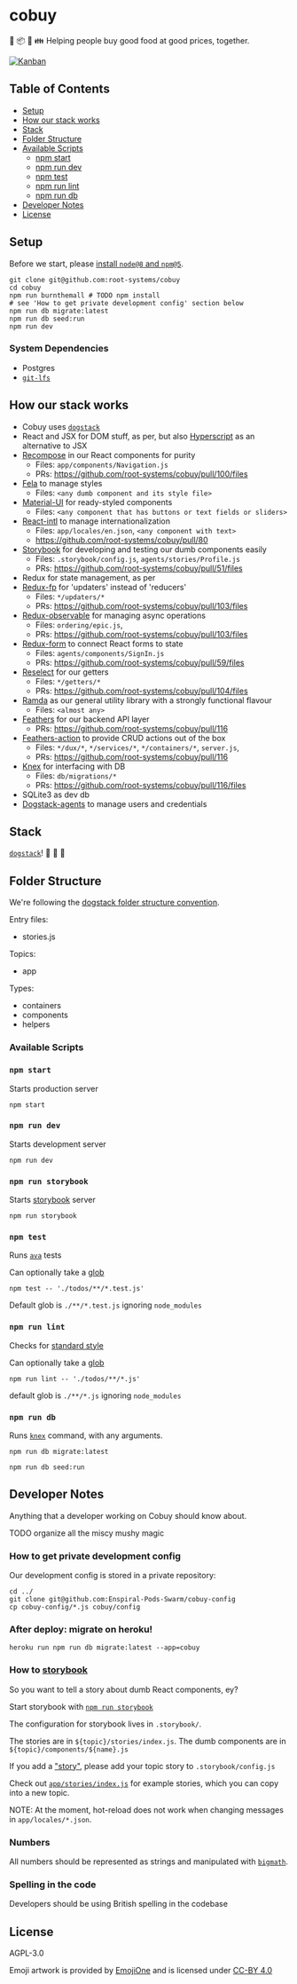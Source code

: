 # cobuy

:seedling: :package: :stew: :family: Helping people buy good food at good prices, together.

[![Kanban](https://badge.waffle.io/enspiral-root-systems/cobuy.png?label=ready&title=Ready)](http://waffle.io/enspiral-root-systems/cobuy)

## Table of Contents

- [Setup](#setup)
- [How our stack works](#how-our-stack-works)
- [Stack](#stack)
- [Folder Structure](#folder-structure)
- [Available Scripts](#available-scripts)
  - [npm start](#npm-start)
  - [npm run dev](#npm-run-dev)
  - [npm test](#npm-test)
  - [npm run lint](#npm-run-lint)
  - [npm run db](#npm-run-db)
- [Developer Notes](#developer-notes)
- [License](#license)

## Setup

Before we start, please [install `node@8` and `npm@5`](https://dogstack.js.org/guides/how-to-install-js.html).

```shell
git clone git@github.com:root-systems/cobuy
cd cobuy
npm run burnthemall # TODO npm install
# see 'How to get private development config' section below
npm run db migrate:latest
npm run db seed:run
npm run dev
```

### System Dependencies

- Postgres
- [`git-lfs`](https://git-lfs.github.com/)

## How our stack works

- Cobuy uses [`dogstack`](https://dogstack.js.org)
- React and JSX for DOM stuff, as per, but also [Hyperscript](https://github.com/mlmorg/react-hyperscript) as an alternative to JSX
- [Recompose](https://github.com/acdlite/recompose) in our React components for purity
  - Files: `app/components/Navigation.js`
  - PRs: https://github.com/root-systems/cobuy/pull/100/files
- [Fela](https://github.com/rofrischmann/fela) to manage styles
  - Files: `<any dumb component and its style file>`
- [Material-UI](http://www.material-ui.com/) for ready-styled components
  - Files: `<any component that has buttons or text fields or sliders>`
- [React-intl](https://github.com/yahoo/react-intl) to manage internationalization
  - Files: `app/locales/en.json`, `<any component with text>`
  - https://github.com/root-systems/cobuy/pull/80
- [Storybook](https://github.com/storybooks/storybook) for developing and testing our dumb components easily
  - Files: `.storybook/config.js`, `agents/stories/Profile.js`
  - PRs: https://github.com/root-systems/cobuy/pull/51/files
- Redux for state management, as per
- [Redux-fp](https://github.com/rvikmanis/redux-fp) for 'updaters' instead of 'reducers'
  - Files: `*/updaters/*`
  - PRs: https://github.com/root-systems/cobuy/pull/103/files
- [Redux-observable](redux-observable.js.org) for managing async operations
  - Files: `ordering/epic.js`, 
  - PRs: https://github.com/root-systems/cobuy/pull/103/files
- [Redux-form](http://redux-form.com/6.8.0/) to connect React forms to state
  - Files: `agents/components/SignIn.js`
  - PRs: https://github.com/root-systems/cobuy/pull/59/files
- [Reselect](https://github.com/reactjs/reselect) for our getters
  - Files: `*/getters/*`
  - PRs: https://github.com/root-systems/cobuy/pull/104/files
- [Ramda](http://ramdajs.com/) as our general utility library with a strongly functional flavour
  - Files: `<almost any>`
- [Feathers](https://feathersjs.com/) for our backend API layer
  - PRs: https://github.com/root-systems/cobuy/pull/116
- [Feathers-action](https://github.com/ahdinosaur/feathers-action) to provide CRUD actions out of the box
  - Files: `*/dux/*`, `*/services/*`, `*/containers/*`, `server.js`, 
  - PRs: https://github.com/root-systems/cobuy/pull/116
- [Knex](http://knexjs.org/) for interfacing with DB
  - Files: `db/migrations/*`
  - PRs: https://github.com/root-systems/cobuy/pull/116/files
- SQLite3 as dev db
- [Dogstack-agents](https://github.com/dogstack/dogstack-agents) to manage users and credentials


## Stack

[`dogstack`](https://dogstack.js.org)! :dog: :dog: :dog:

## Folder Structure

We're following the [dogstack folder structure convention](https://dogstack.js.org/conventions/file-structure.html).

Entry files:

- stories.js

Topics:

- app

Types:

- containers
- components
- helpers

### Available Scripts

### `npm start`

Starts production server

```shell
npm start
```

### `npm run dev`

Starts development server

```shell
npm run dev
```

### `npm run storybook`

Starts [storybook](https://storybook.js.org) server

```shell
npm run storybook
```

### `npm test`

Runs [`ava`](https://github.com/avajs/ava) tests

Can optionally take a [glob](https://www.npmjs.com/package/glob)

```shell
npm test -- './todos/**/*.test.js'
```

Default glob is `./**/*.test.js` ignoring `node_modules`

### `npm run lint`

Checks for [standard style](http://standardjs.com)

Can optionally take a [glob](https://www.npmjs.com/package/glob)

```shell
npm run lint -- './todos/**/*.js'
```

default glob is `./**/*.js` ignoring `node_modules`

### `npm run db`

Runs [`knex`](http://knexjs.org/#Migrations-CLI) command, with any arguments.

```shell
npm run db migrate:latest
```

```shell
npm run db seed:run
```


## Developer Notes

Anything that a developer working on Cobuy should know about.

TODO organize all the miscy mushy magic

### How to get private development config

Our development config is stored in a private repository:

```shell
cd ../
git clone git@github.com:Enspiral-Pods-Swarm/cobuy-config
cp cobuy-config/*.js cobuy/config
```

### After deploy: migrate on heroku!

```shell
heroku run npm run db migrate:latest --app=cobuy
```

### How to [storybook](https://storybook.js.org)

So you want to tell a story about dumb React components, ey?

Start storybook with [`npm run storybook`](#npm-run-storybook)

The configuration for storybook lives in `.storybook/`.

The stories are in `${topic}/stories/index.js`. The dumb components are in `${topic}/components/${name}.js`

If you add a ["story"](https://storybook.js.org), please add your topic story to `.storybook/config.js`

Check out [`app/stories/index.js`](./app/stories/index.js) for example stories, which you can copy into a new topic.

NOTE: At the moment, hot-reload does not work when changing messages in `app/locales/*.json`.

### Numbers

All numbers should be represented as strings and manipulated with [`bigmath`](https://github.com/ahdinosaur/bigmath).

### Spelling in the code

Developers should be using British spelling in the codebase

## License

AGPL-3.0

Emoji artwork is provided by [EmojiOne](https://www.emojione.com) and is licensed under [CC-BY 4.0](https://creativecommons.org/licenses/by/4.0/legalcode)
